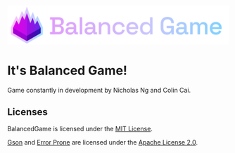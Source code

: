 ![The Balanced Game logo and title](assets/banner.png)

# It's Balanced Game!

Game constantly in development by Nicholas Ng and Colin Cai.

## Licenses
BalancedGame is licensed under the [MIT License](./LICENSE).

[Gson](https://github.com/google/gson) and [Error Prone](https://github.com/google/error-prone) are licensed under the [Apache License 2.0](com/google/APACHE_LICENSE).